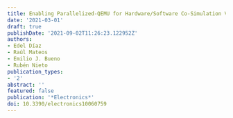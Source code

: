 ```yaml
---
title: Enabling Parallelized-QEMU for Hardware/Software Co-Simulation Virtual Platforms
date: '2021-03-01'
draft: true
publishDate: '2021-09-02T11:26:23.122952Z'
authors:
- Edel Díaz
- Raúl Mateos
- Emilio J. Bueno
- Rubén Nieto
publication_types:
- '2'
abstract: ''
featured: false
publication: '*Electronics*'
doi: 10.3390/electronics10060759
---
```



